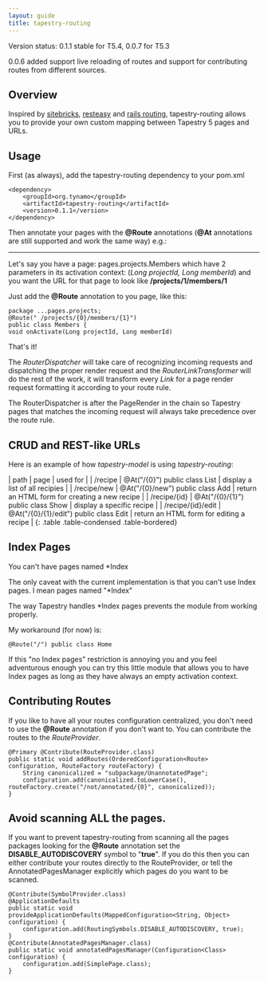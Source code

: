 ```yaml
---
layout: guide
title: tapestry-routing
---
```



<div markdown="1" class="alert alert-info">
Version status: 0.1.1 stable for T5.4, 0.0.7 for T5.3

0.0.6 added support live reloading of routes and support for contributing routes from different sources.
</div>

## Overview

Inspired by [sitebricks](http://code.google.com/p/google-sitebricks/), [resteasy](http://www.jboss.org/resteasy) and [rails routing](http://guides.rubyonrails.org/routing.html), tapestry-routing allows you to provide your own custom mapping between Tapestry 5 pages and URLs.

## Usage

First (as always), add the tapestry-routing dependency to your pom.xml

	<dependency>
		<groupId>org.tynamo</groupId>
		<artifactId>tapestry-routing</artifactId>
		<version>0.1.1</version>
	</dependency>

Then annotate your pages with the **@Route** annotations (**@At** annotations are still supported and work the same way)
e.g.:

---

Let's say you have a page: pages.projects.Members which have 2 parameters in its activation context: (*Long projectId, Long memberId*) and you want the URL for that page to look like **/projects/1/members/1**

Just add the **@Route** annotation to you page, like this:

	package ...pages.projects;
	@Route(" /projects/{0}/members/{1}")
	public class Members {
	void onActivate(Long projectId, Long memberId)

That's it!

The *RouterDispatcher* will take care of recognizing incoming requests and dispatching the proper render request and the *RouterLinkTransformer* will do the rest of the work, it will transform every *Link* for a page render request formatting it according to your route rule.

<div markdown="1" class="alert alert-info">
The RouterDispatcher is after the PageRender in the chain so Tapestry pages that matches the incoming request will always take precedence over the route rule.
</div>

## CRUD and REST-like URLs

Here is an example of how *tapestry-model* is using *tapestry-routing*:

| path | page | used for |
| /recipe | @At("/{0}") public class List | display a list of all recipies |
| /recipe/new | @At("/{0}/new") public class Add | return an HTML form for creating a new recipe |
| /recipe/{id} | @At("/{0}/{1}") public class Show | display a specific recipe |
| /recipe/{id}/edit | @At("/{0}/{1}/edit") public class Edit | return an HTML form for editing a recipe |
{: .table .table-condensed .table-bordered}

## Index Pages

<div markdown="1" class="alert alert-error">
You can't have pages named *Index
</div>

The only caveat with the current implementation is that you can't use Index pages. I mean pages named "*Index"

The way Tapestry handles *Index pages prevents the module from working properly.

My workaround (for now) is:

	@Route("/") public class Home

<div markdown="1" class="alert alert-error">
If this "no Index pages" restriction is annoying you and you feel adventurous enough you can try this little module <https://gist.github.com/3360101> that allows you to have Index pages as long as they have always an empty activation context. 
</div>
 
## Contributing Routes

If you like to have all your routes configuration centralized, you don't need to use the **@Route** annotation if you don't want to.  You can contribute the routes to the *RouteProvider*.

	@Primary @Contribute(RouteProvider.class)
	public static void addRoutes(OrderedConfiguration<Route> configuration, RouteFactory routeFactory) {
		String canonicalized = "subpackage/UnannotatedPage";
		configuration.add(canonicalized.toLowerCase(), routeFactory.create("/not/annotated/{0}", canonicalized));
	}

## Avoid scanning ALL the pages. 

If you want to prevent tapestry-routing from scanning all the pages packages looking for the **@Route** annotation set the **DISABLE_AUTODISCOVERY** symbol to "**true**". If you do this then you can either contribute your routes directly to the RouteProvider, or tell the AnnotatedPagesManager explicitly which pages do you want to be scanned. 

	@Contribute(SymbolProvider.class)
	@ApplicationDefaults
	public static void provideApplicationDefaults(MappedConfiguration<String, Object> configuration) {
		configuration.add(RoutingSymbols.DISABLE_AUTODISCOVERY, true);
	}
	@Contribute(AnnotatedPagesManager.class)
	public static void annotatedPagesManager(Configuration<Class> configuration) {
		configuration.add(SimplePage.class);
	}
 

 

